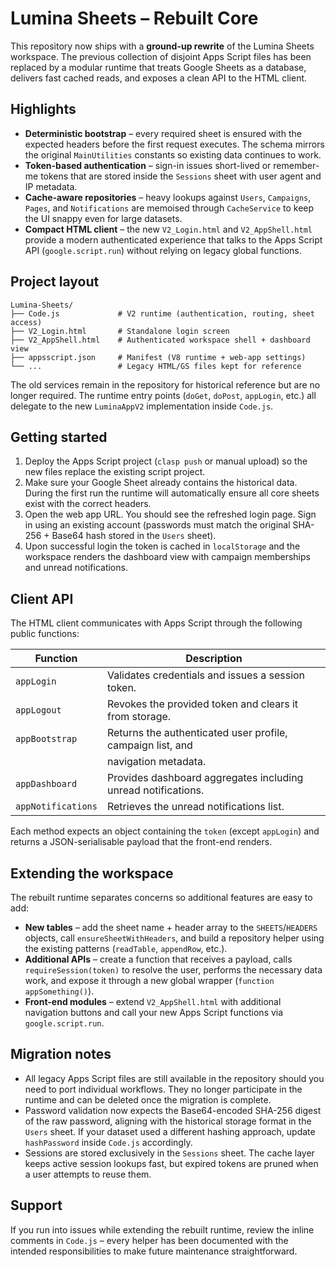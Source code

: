 # Lumina Sheets – Rebuilt Core

This repository now ships with a **ground-up rewrite** of the Lumina Sheets
workspace. The previous collection of disjoint Apps Script files has been
replaced by a modular runtime that treats Google Sheets as a database, delivers
fast cached reads, and exposes a clean API to the HTML client.

## Highlights

- **Deterministic bootstrap** – every required sheet is ensured with the
  expected headers before the first request executes. The schema mirrors the
  original `MainUtilities` constants so existing data continues to work.
- **Token-based authentication** – sign-in issues short-lived or remember-me
  tokens that are stored inside the `Sessions` sheet with user agent and IP
  metadata.
- **Cache-aware repositories** – heavy lookups against `Users`, `Campaigns`,
  `Pages`, and `Notifications` are memoised through `CacheService` to keep the
  UI snappy even for large datasets.
- **Compact HTML client** – the new `V2_Login.html` and `V2_AppShell.html`
  provide a modern authenticated experience that talks to the Apps Script API
  (`google.script.run`) without relying on legacy global functions.

## Project layout

```
Lumina-Sheets/
├── Code.js             # V2 runtime (authentication, routing, sheet access)
├── V2_Login.html       # Standalone login screen
├── V2_AppShell.html    # Authenticated workspace shell + dashboard view
├── appsscript.json     # Manifest (V8 runtime + web-app settings)
└── ...                 # Legacy HTML/GS files kept for reference
```

The old services remain in the repository for historical reference but are no
longer required. The runtime entry points (`doGet`, `doPost`, `appLogin`, etc.)
all delegate to the new `LuminaAppV2` implementation inside `Code.js`.

## Getting started

1. Deploy the Apps Script project (`clasp push` or manual upload) so the new
   files replace the existing script project.
2. Make sure your Google Sheet already contains the historical data. During the
   first run the runtime will automatically ensure all core sheets exist with the
   correct headers.
3. Open the web app URL. You should see the refreshed login page. Sign in using
   an existing account (passwords must match the original SHA-256 + Base64 hash
   stored in the `Users` sheet).
4. Upon successful login the token is cached in `localStorage` and the workspace
   renders the dashboard view with campaign memberships and unread notifications.

## Client API

The HTML client communicates with Apps Script through the following public
functions:

| Function        | Description                                                   |
| --------------- | ------------------------------------------------------------- |
| `appLogin`      | Validates credentials and issues a session token.             |
| `appLogout`     | Revokes the provided token and clears it from storage.        |
| `appBootstrap`  | Returns the authenticated user profile, campaign list, and    |
|                 | navigation metadata.                                          |
| `appDashboard`  | Provides dashboard aggregates including unread notifications. |
| `appNotifications` | Retrieves the unread notifications list.                   |

Each method expects an object containing the `token` (except `appLogin`) and
returns a JSON-serialisable payload that the front-end renders.

## Extending the workspace

The rebuilt runtime separates concerns so additional features are easy to add:

- **New tables** – add the sheet name + header array to the `SHEETS`/`HEADERS`
  objects, call `ensureSheetWithHeaders`, and build a repository helper using the
  existing patterns (`readTable`, `appendRow`, etc.).
- **Additional APIs** – create a function that receives a payload, calls
  `requireSession(token)` to resolve the user, performs the necessary data work,
  and expose it through a new global wrapper (`function appSomething()`).
- **Front-end modules** – extend `V2_AppShell.html` with additional navigation
  buttons and call your new Apps Script functions via `google.script.run`.

## Migration notes

- All legacy Apps Script files are still available in the repository should you
  need to port individual workflows. They no longer participate in the runtime
  and can be deleted once the migration is complete.
- Password validation now expects the Base64-encoded SHA-256 digest of the raw
  password, aligning with the historical storage format in the `Users` sheet. If
  your dataset used a different hashing approach, update `hashPassword` inside
  `Code.js` accordingly.
- Sessions are stored exclusively in the `Sessions` sheet. The cache layer keeps
  active session lookups fast, but expired tokens are pruned when a user attempts
  to reuse them.

## Support

If you run into issues while extending the rebuilt runtime, review the inline
comments in `Code.js` – every helper has been documented with the intended
responsibilities to make future maintenance straightforward.
